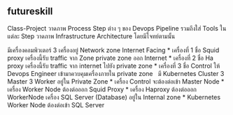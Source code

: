 ## futureskill
Class-Project
วาดภาพ Process Step ต่าง ๆ ของ Devops Pipeline รวมถึงใส่ Tools ในแต่ละ Step 
วาดภาพ Infrastructure Architecture โดยมีโจทย์ตามนั้น

มีเครื่องคอมพิวเตอร์ 3 เครื่องอยู่ Network zone Internet Facing 
    * เครื่องที่ 1 ชื่อ Squid proxy เครื่องนี้รับ traffic จาก Zone private zone ออก Internet 
    * เครื่องที่ 2 ชื่อ Ha proxy เครื่องนี้รับ traffic จาก internet ไปยัง private zone 
    * เครื่องที่ 3 ชื่อ Control ให้ Devops Engineer เข้ามาควบคุมเครื่องภายใน private zone
 
มี Kubernetes Cluster 3 Master 3 Worker อยู่ใน Private Zone 
    * เครื่อง Control จะต้องต่อเข้า Master Node 
    * เครื่อง Worker Node ต้องต่อออก Squid Proxy 
    * เครื่อง Haproxy ต้องต่อออก WorkerNode
เครื่อง SQL Server (Database) อยู่ใน Internal zone
    * Kubernetes Worker Node ต้องต่อเข้า SQL Server
